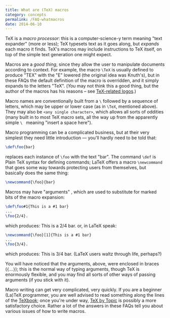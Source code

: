 ```yaml
---
title: What are (TeX) macros
category: concepts
permalink: /FAQ-whatmacros
date: 2014-06-10
---
```


TeX is a _macro processor_: this is a computer-science-y term
meaning "text expander" (more or less); TeX typesets text as it
goes along, but _expands_ each macro it finds.  TeX's macros
may include instructions to TeX itself, on top of the simple text
generation one might expect.

Macros are a _good thing_, since they allow the user to
manipulate documents according to context.  For example, the macro
`\TeX` is usually defined to produce "TEX" with the "E" lowered
(the original idea was Knuth's),
but in these FAQs the default definition of the macro is
overridden, and it simply expands to the letters "TeX".  (_You_
may not think this a good thing, but the author of the macros has his
reasons&nbsp;&ndash; see [TeX-related logos](FAQ-logos).)

Macro names are conventionally built from a `\`
followed by a sequence of letters, which may be upper or lower case
(as in `\TeX`, mentioned above).  They may also be 
`<any single character>`, which allows all
sorts of oddities (many built in to most TeX macro sets, all the
way up from the apparently simple `\ ` meaning "insert a space
here").

Macro programming can be a complicated business, but at their very
simplest they need little introduction&nbsp;&mdash; you'll hardly need to be
told that:
```latex
\def\foo{bar}
```
replaces each instance of `\foo` with the text "bar".  The
command `\def` is Plain TeX syntax for defining commands;
LaTeX offers a macro `\newcommand` that goes some way towards
protecting users from themselves, but basically does the same thing:
```latex
\newcommand{\foo}{bar}
```
Macros may have "arguments" , which are used to substitute for marked
bits of the macro expansion:
```latex
\def\foo#1{This is a #1 bar}
...
\foo{2/4}.
```
which produces:
  This is a 2/4 bar.
or, in LaTeX speak:
```latex
\newcommand{\foo}[1]{This is a #1 bar}
...
\foo{3/4}.
```
which produces:
  This is 3/4 bar.
(LaTeX users waltz through life, perhaps?)

You will have noticed that the arguments, above, were enclosed in
braces (`{`&hellip;`}`); this is the
normal way of typing arguments, though TeX is enormously flexible,
and you may find all sorts of other ways of passing arguments (if you
stick with it).

Macro writing can get very complicated, very quickly.  If you are a
beginner (La)TeX programmer, you are well advised to read something
along the lines of the [TeXbook](FAQ-tex-books); once you're under
way, [TeX by Topic](FAQ-ol-books) is possibly a more satisfactory
choice.  Rather a lot of the answers in these FAQs tell you
about various issues of how to write macros.

